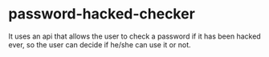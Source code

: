 # password-hacked-checker
It uses an api that allows the user to check a password if it has been hacked ever, so the user can decide if he/she can use it or not.
